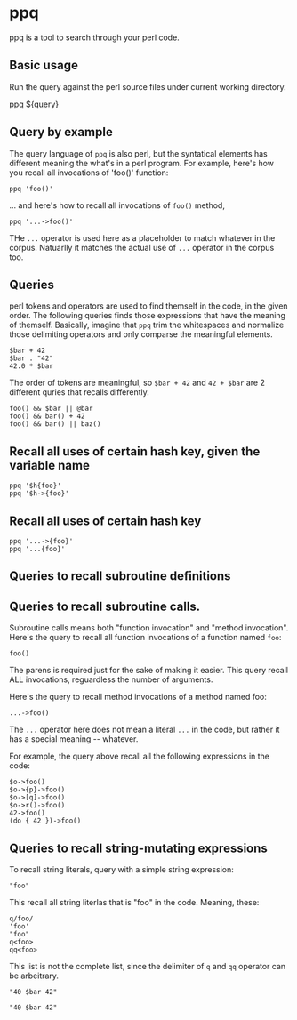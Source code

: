 # ppq

ppq is a tool to search through your perl code. 

## Basic usage

Run the query against the perl source files under current working directory.

   ppq ${query}

## Query by example

The query language of `ppq` is also perl, but the syntatical elements has different meaning the
what's in a perl program. For example, here's how you recall all invocations of 'foo()' function:

    ppq 'foo()'

... and here's how to recall all invocations of `foo()` method,

    ppq '...->foo()'

THe `...` operator is used here as a placeholder to match whatever in the corpus. Natuarlly it
matches the actual use of `...` operator in the corpus too.

## Queries

perl tokens and operators are used to find themself in the code, in the given order. The following
queries finds those expressions that have the meaning of themself. Basically, imagine that `ppq`
trim the whitespaces and normalize those delimiting operators and only comparse the meaningful
elements.

    $bar + 42
    $bar . "42"
    42.0 * $bar

The order of tokens are meaningful, so `$bar + 42` and `42 + $bar` are 2 different quries that
recalls differently.

    foo() && $bar || @bar
    foo() && bar() + 42
    foo() && bar() || baz()

## Recall all uses of certain hash key, given the variable name

    ppq '$h{foo}'
    ppq '$h->{foo}'

## Recall all uses of certain hash key

    ppq '...->{foo}'
    ppq '...{foo}'

## Queries to recall subroutine definitions

## Queries to recall subroutine calls.

Subroutine calls means both "function invocation" and "method invocation". Here's the query to recall
all function invocations of a function named `foo`:

    foo()

The parens is required just for the sake of making it easier. This query recall ALL invocations,
reguardless the number of arguments.

Here's the query to recall method invocations of a method named foo:

    ...->foo()

The `...` operator here does not mean a literal `...` in the code, but rather it has a special
meaning -- whatever.

For example, the query above recall all the following expressions in the code:

    $o->foo()
    $o->{p}->foo()
    $o->[q]->foo()
    $o->r()->foo()
    42->foo()
    (do { 42 })->foo()

## Queries to recall string-mutating expressions

To recall string literals, query with a simple string expression:

    "foo"

This recall all string literlas that is "foo" in the code. Meaning, these:

    q/foo/
    'foo'
    "foo"
    q<foo>
    qq<foo>

This list is not the complete list, since the delimiter of `q` and `qq` operator can be arbeitrary.

    "40 $bar 42" 

    "40 $bar 42" 




